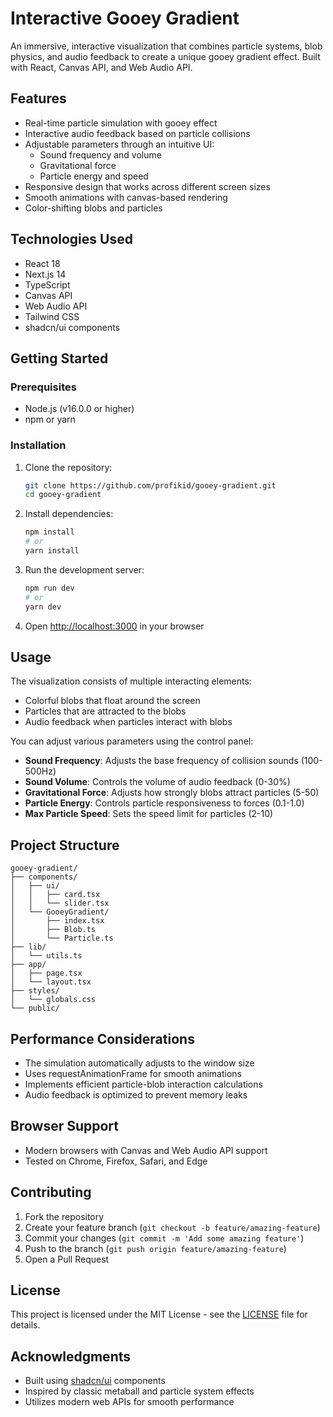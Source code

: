 # Interactive Gooey Gradient

An immersive, interactive visualization that combines particle systems, blob physics, and audio feedback to create a unique gooey gradient effect. Built with React, Canvas API, and Web Audio API.

## Features

- Real-time particle simulation with gooey effect
- Interactive audio feedback based on particle collisions
- Adjustable parameters through an intuitive UI:
  - Sound frequency and volume
  - Gravitational force
  - Particle energy and speed
- Responsive design that works across different screen sizes
- Smooth animations with canvas-based rendering
- Color-shifting blobs and particles

## Technologies Used

- React 18
- Next.js 14
- TypeScript
- Canvas API
- Web Audio API
- Tailwind CSS
- shadcn/ui components

## Getting Started

### Prerequisites

- Node.js (v16.0.0 or higher)
- npm or yarn

### Installation

1. Clone the repository:
   ```bash
   git clone https://github.com/profikid/gooey-gradient.git
   cd gooey-gradient
   ```

2. Install dependencies:
   ```bash
   npm install
   # or
   yarn install
   ```

3. Run the development server:
   ```bash
   npm run dev
   # or
   yarn dev
   ```

4. Open [http://localhost:3000](http://localhost:3000) in your browser

## Usage

The visualization consists of multiple interacting elements:
- Colorful blobs that float around the screen
- Particles that are attracted to the blobs
- Audio feedback when particles interact with blobs

You can adjust various parameters using the control panel:
- **Sound Frequency**: Adjusts the base frequency of collision sounds (100-500Hz)
- **Sound Volume**: Controls the volume of audio feedback (0-30%)
- **Gravitational Force**: Adjusts how strongly blobs attract particles (5-50)
- **Particle Energy**: Controls particle responsiveness to forces (0.1-1.0)
- **Max Particle Speed**: Sets the speed limit for particles (2-10)

## Project Structure

```
gooey-gradient/
├── components/
│   ├── ui/
│   │   ├── card.tsx
│   │   └── slider.tsx
│   └── GooeyGradient/
│       ├── index.tsx
│       ├── Blob.ts
│       └── Particle.ts
├── lib/
│   └── utils.ts
├── app/
│   ├── page.tsx
│   └── layout.tsx
├── styles/
│   └── globals.css
└── public/
```

## Performance Considerations

- The simulation automatically adjusts to the window size
- Uses requestAnimationFrame for smooth animations
- Implements efficient particle-blob interaction calculations
- Audio feedback is optimized to prevent memory leaks

## Browser Support

- Modern browsers with Canvas and Web Audio API support
- Tested on Chrome, Firefox, Safari, and Edge

## Contributing

1. Fork the repository
2. Create your feature branch (`git checkout -b feature/amazing-feature`)
3. Commit your changes (`git commit -m 'Add some amazing feature'`)
4. Push to the branch (`git push origin feature/amazing-feature`)
5. Open a Pull Request

## License

This project is licensed under the MIT License - see the [LICENSE](LICENSE) file for details.

## Acknowledgments

- Built using [shadcn/ui](https://ui.shadcn.com/) components
- Inspired by classic metaball and particle system effects
- Utilizes modern web APIs for smooth performance